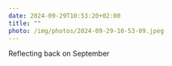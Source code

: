 ```yaml
---
date: 2024-09-29T10:53:20+02:00
title: ""
photo: /img/photos/2024-09-29-10-53-09.jpeg
---
```

Reflecting back on September